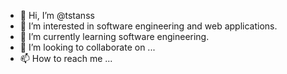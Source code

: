 - 👋 Hi, I’m @tstanss
- 👀 I’m interested in software engineering and web applications.
- 🌱 I’m currently learning software engineering.
- 💞️ I’m looking to collaborate on ...
- 📫 How to reach me ...

<!---
tstanss/tstanss is a ✨ special ✨ repository because its `README.md` (this file) appears on your GitHub profile.
You can click the Preview link to take a look at your changes.
--->
